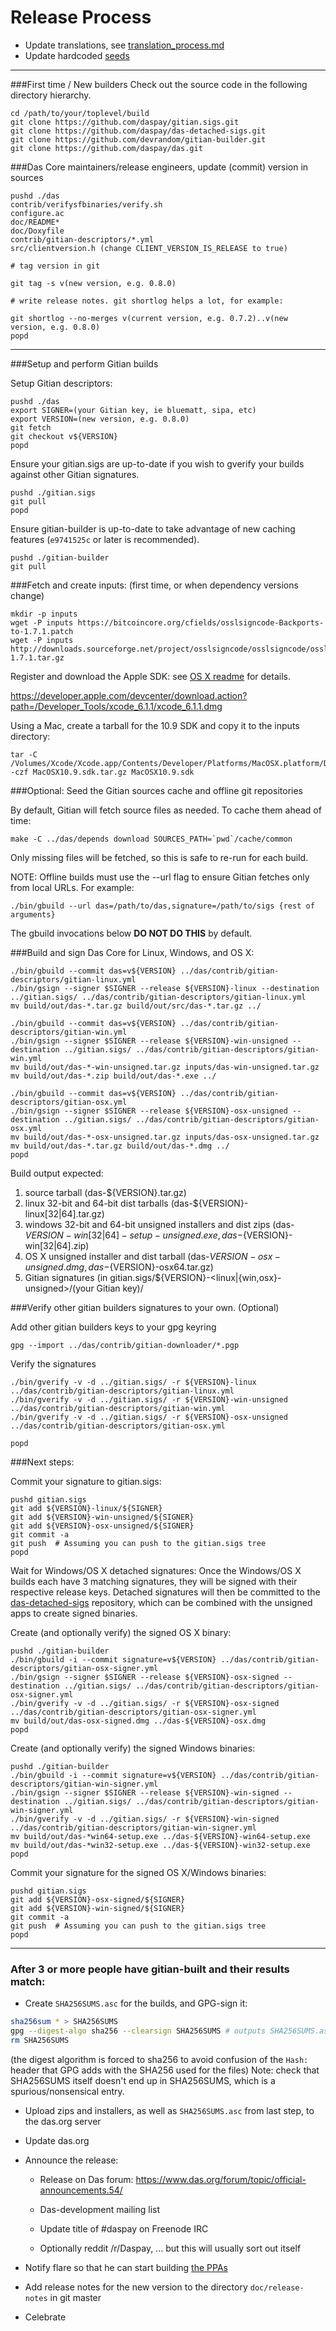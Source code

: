 Release Process
====================

* Update translations, see [translation_process.md](https://github.com/daspay/das/blob/master/doc/translation_process.md#syncing-with-transifex)
* Update hardcoded [seeds](/contrib/seeds)

* * *

###First time / New builders
Check out the source code in the following directory hierarchy.

	cd /path/to/your/toplevel/build
	git clone https://github.com/daspay/gitian.sigs.git
	git clone https://github.com/daspay/das-detached-sigs.git
	git clone https://github.com/devrandom/gitian-builder.git
	git clone https://github.com/daspay/das.git

###Das Core maintainers/release engineers, update (commit) version in sources

	pushd ./das
	contrib/verifysfbinaries/verify.sh
	configure.ac
	doc/README*
	doc/Doxyfile
	contrib/gitian-descriptors/*.yml
	src/clientversion.h (change CLIENT_VERSION_IS_RELEASE to true)

	# tag version in git

	git tag -s v(new version, e.g. 0.8.0)

	# write release notes. git shortlog helps a lot, for example:

	git shortlog --no-merges v(current version, e.g. 0.7.2)..v(new version, e.g. 0.8.0)
	popd

* * *

###Setup and perform Gitian builds

 Setup Gitian descriptors:

	pushd ./das
	export SIGNER=(your Gitian key, ie bluematt, sipa, etc)
	export VERSION=(new version, e.g. 0.8.0)
	git fetch
	git checkout v${VERSION}
	popd

  Ensure your gitian.sigs are up-to-date if you wish to gverify your builds against other Gitian signatures.

	pushd ./gitian.sigs
	git pull
	popd

  Ensure gitian-builder is up-to-date to take advantage of new caching features (`e9741525c` or later is recommended).

	pushd ./gitian-builder
	git pull

###Fetch and create inputs: (first time, or when dependency versions change)

	mkdir -p inputs
	wget -P inputs https://bitcoincore.org/cfields/osslsigncode-Backports-to-1.7.1.patch
	wget -P inputs http://downloads.sourceforge.net/project/osslsigncode/osslsigncode/osslsigncode-1.7.1.tar.gz

 Register and download the Apple SDK: see [OS X readme](README_osx.txt) for details.

 https://developer.apple.com/devcenter/download.action?path=/Developer_Tools/xcode_6.1.1/xcode_6.1.1.dmg

 Using a Mac, create a tarball for the 10.9 SDK and copy it to the inputs directory:

	tar -C /Volumes/Xcode/Xcode.app/Contents/Developer/Platforms/MacOSX.platform/Developer/SDKs/ -czf MacOSX10.9.sdk.tar.gz MacOSX10.9.sdk

###Optional: Seed the Gitian sources cache and offline git repositories

By default, Gitian will fetch source files as needed. To cache them ahead of time:

	make -C ../das/depends download SOURCES_PATH=`pwd`/cache/common

Only missing files will be fetched, so this is safe to re-run for each build.

NOTE: Offline builds must use the --url flag to ensure Gitian fetches only from local URLs. For example:
```
./bin/gbuild --url das=/path/to/das,signature=/path/to/sigs {rest of arguments}
```
The gbuild invocations below <b>DO NOT DO THIS</b> by default.

###Build and sign Das Core for Linux, Windows, and OS X:

	./bin/gbuild --commit das=v${VERSION} ../das/contrib/gitian-descriptors/gitian-linux.yml
	./bin/gsign --signer $SIGNER --release ${VERSION}-linux --destination ../gitian.sigs/ ../das/contrib/gitian-descriptors/gitian-linux.yml
	mv build/out/das-*.tar.gz build/out/src/das-*.tar.gz ../

	./bin/gbuild --commit das=v${VERSION} ../das/contrib/gitian-descriptors/gitian-win.yml
	./bin/gsign --signer $SIGNER --release ${VERSION}-win-unsigned --destination ../gitian.sigs/ ../das/contrib/gitian-descriptors/gitian-win.yml
	mv build/out/das-*-win-unsigned.tar.gz inputs/das-win-unsigned.tar.gz
	mv build/out/das-*.zip build/out/das-*.exe ../

	./bin/gbuild --commit das=v${VERSION} ../das/contrib/gitian-descriptors/gitian-osx.yml
	./bin/gsign --signer $SIGNER --release ${VERSION}-osx-unsigned --destination ../gitian.sigs/ ../das/contrib/gitian-descriptors/gitian-osx.yml
	mv build/out/das-*-osx-unsigned.tar.gz inputs/das-osx-unsigned.tar.gz
	mv build/out/das-*.tar.gz build/out/das-*.dmg ../
	popd

  Build output expected:

  1. source tarball (das-${VERSION}.tar.gz)
  2. linux 32-bit and 64-bit dist tarballs (das-${VERSION}-linux[32|64].tar.gz)
  3. windows 32-bit and 64-bit unsigned installers and dist zips (das-${VERSION}-win[32|64]-setup-unsigned.exe, das-${VERSION}-win[32|64].zip)
  4. OS X unsigned installer and dist tarball (das-${VERSION}-osx-unsigned.dmg, das-${VERSION}-osx64.tar.gz)
  5. Gitian signatures (in gitian.sigs/${VERSION}-<linux|{win,osx}-unsigned>/(your Gitian key)/

###Verify other gitian builders signatures to your own. (Optional)

  Add other gitian builders keys to your gpg keyring

	gpg --import ../das/contrib/gitian-downloader/*.pgp

  Verify the signatures

	./bin/gverify -v -d ../gitian.sigs/ -r ${VERSION}-linux ../das/contrib/gitian-descriptors/gitian-linux.yml
	./bin/gverify -v -d ../gitian.sigs/ -r ${VERSION}-win-unsigned ../das/contrib/gitian-descriptors/gitian-win.yml
	./bin/gverify -v -d ../gitian.sigs/ -r ${VERSION}-osx-unsigned ../das/contrib/gitian-descriptors/gitian-osx.yml

	popd

###Next steps:

Commit your signature to gitian.sigs:

	pushd gitian.sigs
	git add ${VERSION}-linux/${SIGNER}
	git add ${VERSION}-win-unsigned/${SIGNER}
	git add ${VERSION}-osx-unsigned/${SIGNER}
	git commit -a
	git push  # Assuming you can push to the gitian.sigs tree
	popd

  Wait for Windows/OS X detached signatures:
	Once the Windows/OS X builds each have 3 matching signatures, they will be signed with their respective release keys.
	Detached signatures will then be committed to the [das-detached-sigs](https://github.com/daspay/das-detached-sigs) repository, which can be combined with the unsigned apps to create signed binaries.

  Create (and optionally verify) the signed OS X binary:

	pushd ./gitian-builder
	./bin/gbuild -i --commit signature=v${VERSION} ../das/contrib/gitian-descriptors/gitian-osx-signer.yml
	./bin/gsign --signer $SIGNER --release ${VERSION}-osx-signed --destination ../gitian.sigs/ ../das/contrib/gitian-descriptors/gitian-osx-signer.yml
	./bin/gverify -v -d ../gitian.sigs/ -r ${VERSION}-osx-signed ../das/contrib/gitian-descriptors/gitian-osx-signer.yml
	mv build/out/das-osx-signed.dmg ../das-${VERSION}-osx.dmg
	popd

  Create (and optionally verify) the signed Windows binaries:

	pushd ./gitian-builder
	./bin/gbuild -i --commit signature=v${VERSION} ../das/contrib/gitian-descriptors/gitian-win-signer.yml
	./bin/gsign --signer $SIGNER --release ${VERSION}-win-signed --destination ../gitian.sigs/ ../das/contrib/gitian-descriptors/gitian-win-signer.yml
	./bin/gverify -v -d ../gitian.sigs/ -r ${VERSION}-win-signed ../das/contrib/gitian-descriptors/gitian-win-signer.yml
	mv build/out/das-*win64-setup.exe ../das-${VERSION}-win64-setup.exe
	mv build/out/das-*win32-setup.exe ../das-${VERSION}-win32-setup.exe
	popd

Commit your signature for the signed OS X/Windows binaries:

	pushd gitian.sigs
	git add ${VERSION}-osx-signed/${SIGNER}
	git add ${VERSION}-win-signed/${SIGNER}
	git commit -a
	git push  # Assuming you can push to the gitian.sigs tree
	popd

-------------------------------------------------------------------------

### After 3 or more people have gitian-built and their results match:

- Create `SHA256SUMS.asc` for the builds, and GPG-sign it:
```bash
sha256sum * > SHA256SUMS
gpg --digest-algo sha256 --clearsign SHA256SUMS # outputs SHA256SUMS.asc
rm SHA256SUMS
```
(the digest algorithm is forced to sha256 to avoid confusion of the `Hash:` header that GPG adds with the SHA256 used for the files)
Note: check that SHA256SUMS itself doesn't end up in SHA256SUMS, which is a spurious/nonsensical entry.

- Upload zips and installers, as well as `SHA256SUMS.asc` from last step, to the das.org server

- Update das.org

- Announce the release:

  - Release on Das forum: https://www.das.org/forum/topic/official-announcements.54/

  - Das-development mailing list

  - Update title of #daspay on Freenode IRC

  - Optionally reddit /r/Daspay, ... but this will usually sort out itself

- Notify flare so that he can start building [the PPAs](https://launchpad.net/~das.org/+archive/ubuntu/das)

- Add release notes for the new version to the directory `doc/release-notes` in git master

- Celebrate
